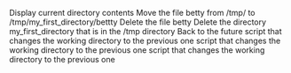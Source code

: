 Display current directory contents
Move the file betty from /tmp/ to /tmp/my_first_directory/bettty
Delete the file betty
Delete the directory my_first_directory that is in the /tmp directory
Back to the future
script that changes the working directory to the previous one
script that changes the working directory to the previous one
script that changes the working directory to the previous one

